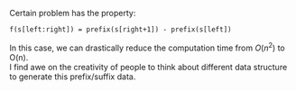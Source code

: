 Certain problem has the property:    
```
f(s[left:right]) = prefix(s[right+1]) - prefix(s[left])
```
In this case, we can drastically reduce the computation time from $O(n^2)$ to O(n).   
I find awe on the creativity of people to think about different data structure to generate this prefix/suffix data.
